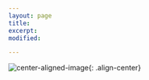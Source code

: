 ```yaml
---
layout: page
title: 
excerpt: 
modified:

---
```



![center-aligned-image](https://shangyblog-1256840873.cos.ap-beijing.myqcloud.com/20200119changdao.jpeg){: .align-center}


<html>
<head>
<script>

function startTime() {
  
  var pretime = new Date(2015,6,27,3,0,0);
  var nowtime = new Date();

  var delta = Math.floor((nowtime - pretime)/1000);

  var days = Math.floor(delta / 86400);
  delta -= days * 86400;

  var hours = Math.floor(delta / 3600) % 24;
  delta -= hours * 3600;

  var minutes = Math.floor(delta / 60) % 60;
  delta -= minutes * 60;

  var seconds = delta % 60;  // in theory the modulus is not required
  
  var update_days = days+30


  var info = "I have fallen in love with Xin for " + update_days + " days " + hours + " hours " + minutes + " minutes " + seconds + " seconds."

  info = info.fontsize("16")
  info = info.fontcolor("#FF69B4")
  info = info.bold()
  document.getElementById('time').innerHTML = info

  t = setTimeout(function() {
    startTime()
  }, 500);
}


startTime();


</script>
</head>
<body onload="startTime();">

<!-- <div align="center">
</div>

 -->
<div id="time" align="center">

</div>

</body>

</html>
